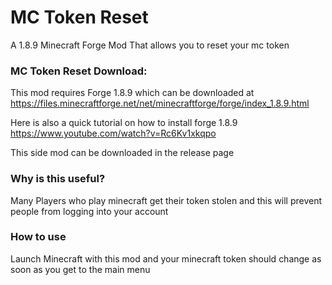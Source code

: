 # MC Token Reset
A 1.8.9 Minecraft Forge Mod That allows you to reset your mc token

### MC Token Reset Download:

This mod requires Forge 1.8.9 which can be downloaded at https://files.minecraftforge.net/net/minecraftforge/forge/index_1.8.9.html

Here is also a quick tutorial on how to install forge 1.8.9 https://www.youtube.com/watch?v=Rc6Kv1xkqpo

This side mod can be downloaded in the release page

### Why is this useful?
Many Players who play minecraft get their token stolen and this will prevent people from logging into your account

### How to use

Launch Minecraft with this mod and your minecraft token should change as soon as you get to the main menu




